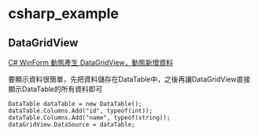 # csharp_example

## DataGridView

[C# WinForm 動態產生 DataGridView，動態新增資料][1]  

要顯示資料很簡單，先把資料儲存在DataTable中，之後再讓DataGridView直接顯示DataTable的所有資料即可  

```
DataTable dataTable = new DataTable();
dataTable.Columns.Add("id", typeof(int));
dataTable.Columns.Add("name", typeof(string));
dataGridView.DataSource = dataTable;
```

[1]:https://www.ruyut.com/2021/12/c-winform-datagridview.html